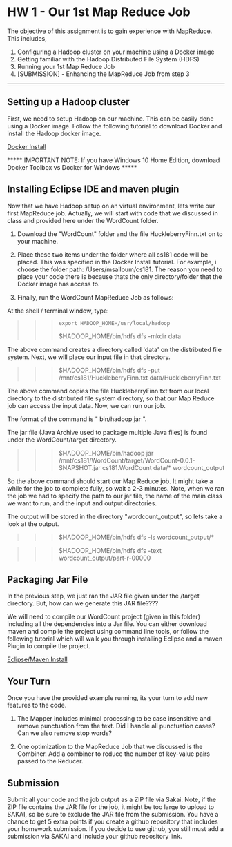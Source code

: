 # HW 1 - Our 1st Map Reduce Job

The objective of this assignment is to gain experience with MapReduce. This includes,

1. Configuring a Hadoop cluster on your machine using a Docker image
2. Getting familiar with the Hadoop Distributed File System (HDFS) 
3. Running your 1st Map Reduce Job
4. [SUBMISSION] - Enhancing the MapReduce Job from step 3

-----------

##  Setting up a Hadoop cluster

First, we need to setup Hadoop on our machine. This can be easily done using a Docker image. Follow the following tutorial to download Docker and install the Hadoop docker image. 

[Docker Install](https://github.com/msalloum/cs181/tree/master/HomeWork/HW1/Docker_Hadoop_Setup.pdf)

***** IMPORTANT NOTE: If you have Windows 10 Home Edition, download Docker Toolbox vs Docker for Windows *****

## Installing Eclipse IDE and maven plugin

Now that we have Hadoop setup on an virtual environment, lets write our first MapReduce job. Actually, we will start with code that we discussed in class and provided here under the WordCount folder.

1.  Download the "WordCount" folder  and the file HuckleberryFinn.txt on to your machine. 

2.  Place these two items under the folder where all cs181 code will be placed. This was specified in the Docker Install tutorial. For example, i choose the folder path: /Users/msalloum/cs181. The reason you need to place your code there is because thats the only directory/folder that the Docker image has access to. 

3.  Finally, run the WordCount MapReduce Job as follows:

At the shell / terminal window, type: 

>>>     export HADOOP_HOME=/usr/local/hadoop
>>>	$HADOOP_HOME/bin/hdfs dfs -mkdir data

The above command creates a directory called 'data' on the distributed file system. Next, we will place our input file in that directory. 

>>>	$HADOOP_HOME/bin/hdfs dfs -put /mnt/cs181/HuckleberryFinn.txt data/HuckleberryFinn.txt

The above command copies the file HuckleberryFinn.txt from our local directory to the distributed file system directory, so that our Map Reduce job can access the input data. Now, we can run our job. 

The format of the command is " bin/hadoop   jar   <jarFileName>   <className>   <inputFilePath >  <outputFilePath>".

The jar file (Java Archive used to package multiple Java files) is found under the WordCount/target directory. 

>>>	$HADOOP_HOME/bin/hadoop jar /mnt/cs181/WordCount/target/WordCount-0.0.1-SNAPSHOT.jar  cs181.WordCount data/* wordcount_output

So the above command should start our Map Reduce job. It might take a while for the job to complete fully, so wait a 2-3 minutes. Note, when we ran the job we had to specify the path to our jar file,  the name of the main class we want to run, and the  input and output directories. 

The output will be stored in the directory "wordcount_output", so lets take a look at the output. 

>>> $HADOOP_HOME/bin/hdfs dfs -ls wordcount_output/*

>>> $HADOOP_HOME/bin/hdfs dfs -text wordcount_output/part-r-00000



##  Packaging Jar File

In the previous step,  we just ran the JAR file given under the /target directory. But, how can we generate this JAR file????

We will need to compile our WordCount project (given in this folder) including all the dependencies into a Jar file. You can either download maven and compile the project using command line tools, or follow the following tutorial which will walk you through installing Eclipse and a maven Plugin to compile the project. 

[Eclipse/Maven Install](https://github.com/msalloum/cs181/tree/master/HomeWork/HW1/Eclipse_Maven_Setup.pdf)

## Your Turn

Once you have the provided example running, its your turn to add new features to the code. 

1. The Mapper includes minimal processing to be case insensitive and remove punctuation from the text. Did I handle all punctuation cases?  Can we also remove stop words? 

2. One optimization to the MapReduce Job that we discussed is the Combiner. Add a combiner to reduce the number of key-value pairs passed to the Reducer. 


## Submission 

Submit all your code and the job output as a ZIP file via Sakai. Note, if the ZIP file contains the JAR file for the job, it might be too large to upload to SAKAI, so be sure to exclude the JAR file from the submission. You have a chance to get 5 extra points if you create a github repository that includes your homework submission. If you decide to use github, you still must add a submission via SAKAI and include your github repository link. 


